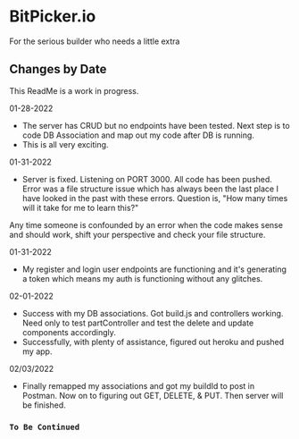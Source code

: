 # BitPicker.io
For the serious builder who needs a little extra

## Changes by Date

This ReadMe is a work in progress. 

01-28-2022
- The server has CRUD but no endpoints have been tested. Next step is to code DB Association and map out my code after DB is running. 
- This is all very exciting. 

01-31-2022
- Server is fixed. Listening on PORT 3000. All code has been pushed. Error was a file structure issue which has always been the last place I have looked in the past with these errors. Question is, "How many times will it take for me to learn this?"

Any time someone is confounded by an error when the code makes sense and should work, shift your perspective and check your file structure.

01-31-2022
- My register and login user endpoints are functioning and it's generating a token which means my auth is functioning without any glitches. 

02-01-2022
- Success with my DB associations. Got build.js and controllers working. Need only to test partController and test the delete and update components accordingly. 
- Successfully, with plenty of assistance, figured out heroku and pushed my app. 

02/03/2022
- Finally remapped my associations and got my buildId to post in Postman. Now on to figuring out GET, DELETE, & PUT. Then server will be finished.
### `To Be Continued`
